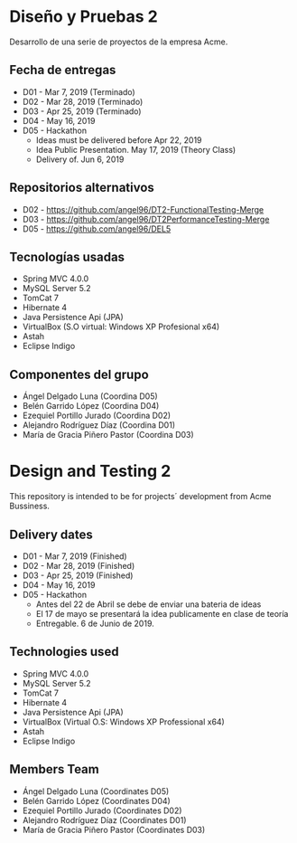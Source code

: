 # Diseño y Pruebas 2

  Desarrollo de una serie de proyectos de la empresa Acme.
  
  ## Fecha de entregas
  
  * D01 - Mar 7, 2019 (Terminado)
  * D02 - Mar 28, 2019 (Terminado)
  * D03 - Apr 25, 2019 (Terminado)
  * D04 - May 16, 2019
  * D05 - Hackathon
    * Ideas must be delivered before Apr 22, 2019
    * Idea Public Presentation. May 17, 2019 (Theory Class)
    * Delivery of. Jun 6, 2019
  ## Repositorios alternativos
  
  * D02 - https://github.com/angel96/DT2-FunctionalTesting-Merge
  * D03 - https://github.com/angel96/DT2PerformanceTesting-Merge
  * D05 - https://github.com/angel96/DEL5
  
  ## Tecnologías usadas
  
  * Spring MVC 4.0.0
  * MySQL Server 5.2
  * TomCat 7
  * Hibernate 4
  * Java Persistence Api (JPA)
  * VirtualBox (S.O virtual: Windows XP Profesional x64)
  * Astah
  * Eclipse Indigo
  
  ## Componentes del grupo
  
  * Ángel Delgado Luna (Coordina D05)
  * Belén Garrido López (Coordina D04)
  * Ezequiel Portillo Jurado (Coordina D02)
  * Alejandro Rodríguez Díaz (Coordina D01)
  * María de Gracia Piñero Pastor (Coordina D03)

# Design and Testing 2

  This repository is intended to be for projects´ development from Acme Bussiness.
  
  ## Delivery dates
  
  * D01 - Mar 7, 2019 (Finished)
  * D02 - Mar 28, 2019 (Finished)
  * D03 - Apr 25, 2019 (Finished)
  * D04 - May 16, 2019
  * D05 - Hackathon
    * Antes del 22 de Abril se debe de enviar una bateria de ideas
    * El 17 de mayo se presentará la idea publicamente en clase de teoría
    * Entregable. 6 de Junio de 2019.
  
  ## Technologies used
  
  * Spring MVC 4.0.0
  * MySQL Server 5.2
  * TomCat 7
  * Hibernate 4
  * Java Persistence Api (JPA)
  * VirtualBox (Virtual O.S: Windows XP Professional x64)
  * Astah
  * Eclipse Indigo
  
  ## Members Team
  
  * Ángel Delgado Luna (Coordinates D05)
  * Belén Garrido López (Coordinates D04)
  * Ezequiel Portillo Jurado (Coordinates D02)
  * Alejandro Rodríguez Díaz (Coordinates D01)
  * María de Gracia Piñero Pastor (Coordinates D03)
